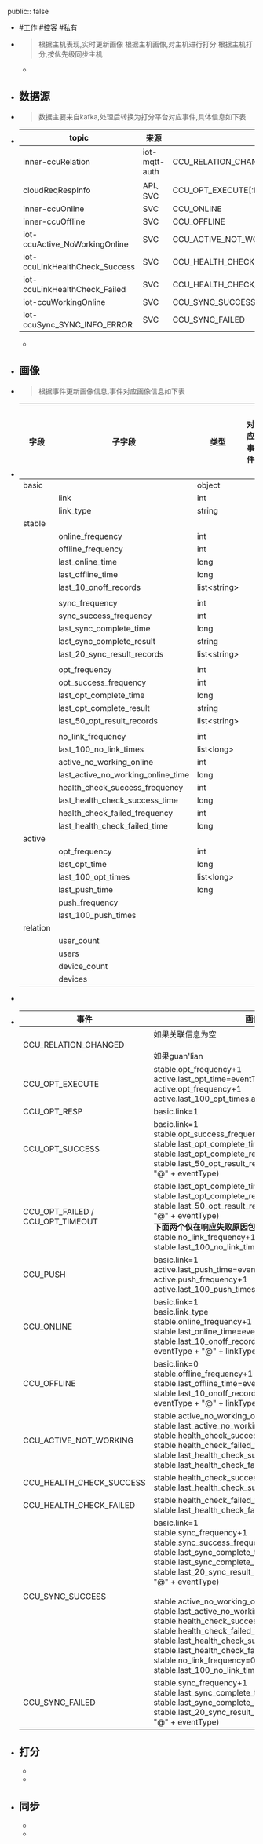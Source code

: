public:: false

- #工作 #控客 #私有

- > 根据主机表现,实时更新画像
  根据主机画像,对主机进行打分
  根据主机打分,按优先级同步主机
	-
	
- ## 数据源

- > 数据主要来自kafka,处理后转换为打分平台对应事件,具体信息如下表

- |topic|来源|事件|
  |--|--|--|
  |inner-ccuRelation|iot-mqtt-auth|CCU_RELATION_CHANGED|
  |cloudReqRespInfo|API、SVC|CCU_OPT_EXECUTE[:br]CCU_OPT_RESP[:br]CCU_OPT_SUCCESS[:br]CCU_OPT_FAILED[:br]CCU_OPT_TIMEOUT|
  |inner-ccuOnline|SVC|CCU_ONLINE|
  |inner-ccuOffline|SVC|CCU_OFFLINE|
  |iot-ccuActive_NoWorkingOnline|SVC|CCU_ACTIVE_NOT_WORKING|
  |iot-ccuLinkHealthCheck_Success|SVC|CCU_HEALTH_CHECK_SUCCESS|
  |iot-ccuLinkHealthCheck_Failed|SVC|CCU_HEALTH_CHECK_FAILED|
  |iot-ccuWorkingOnline|SVC|CCU_SYNC_SUCCESS|
  |iot-ccuSync_SYNC_INFO_ERROR|SVC|CCU_SYNC_FAILED|
  -
  
- ## 画像

- > 根据事件更新画像信息,事件对应画像信息如下表

- | 字段     | 子字段                             | 类型          | 对应事件 | 事件对应操作 |
  | -------- | ---------------------------------- | ------------- | -------- | ------------ |
  | basic    |                                    | object        |          |              |
  |          | link                               | int           |          |              |
  |          | link_type                          | string        |          |              |
  | stable   |                                    |               |          |              |
  |          | online_frequency                   | int           |          |              |
  |          | offline_frequency                  | int           |          |              |
  |          | last_online_time                   | long          |          |              |
  |          | last_offline_time                  | long          |          |              |
  |          | last_10_onoff_records              | list\<string> |          |              |
  |          |                                    |               |          |              |
  |          | sync_frequency                     | int           |          |              |
  |          | sync_success_frequency             | int           |          |              |
  |          | last_sync_complete_time            | long          |          |              |
  |          | last_sync_complete_result          | string        |          |              |
  |          | last_20_sync_result_records        | list\<string> |          |              |
  |          |                                    |               |          |              |
  |          | opt_frequency                      | int           |          |              |
  |          | opt_success_frequency              | int           |          |              |
  |          | last_opt_complete_time             | long          |          |              |
  |          | last_opt_complete_result           | string        |          |              |
  |          | last_50_opt_result_records         | list\<string> |          |              |
  |          |                                    |               |          |              |
  |          | no_link_frequency                  | int           |          |              |
  |          | last_100_no_link_times             | list\<long>   |          |              |
  |          | active_no_working_online           | int           |          |              |
  |          | last_active_no_working_online_time | long          |          |              |
  |          | health_check_success_frequency     | int           |          |              |
  |          | last_health_check_success_time     | long          |          |              |
  |          | health_check_failed_frequency      | int           |          |              |
  |          | last_health_check_failed_time      | long          |          |              |
  | active   |                                    |               |          |              |
  |          | opt_frequency                      | int           |          |              |
  |          | last_opt_time                      | long          |          |              |
  |          | last_100_opt_times                 | list\<long>   |          |              |
  |          | last_push_time                     | long          |          |              |
  |          | push_frequency                     |               |          |              |
  |          | last_100_push_times                |               |          |              |
  | relation |                                    |               |          |              |
  |          | user_count                         |               |          |              |
  |          | users                              |               |          |              |
  |          | device_count                       |               |          |              |
  |          | devices                            |               |          |              |

- 

- |事件|画像|
  |----|----|
  |CCU_RELATION_CHANGED|如果关联信息为空<br /><br />如果guan'lian|
  |CCU_OPT_EXECUTE|stable.opt_frequency+1<br />active.last_opt_time=eventTime<br />active.opt_frequency+1<br />active.last_100_opt_times.add(eventTime)|
  |CCU_OPT_RESP|basic.link=1|
  |CCU_OPT_SUCCESS|basic.link=1<br />stable.opt_success_frequency+1<br />stable.last_opt_complete_time=eventTime<br />stable.last_opt_complete_result=eventType<br />stable.last_50_opt_result_records.add(eventTime + "@" + eventType)|
  |CCU_OPT_FAILED / CCU_OPT_TIMEOUT|stable.last_opt_complete_time=eventTime<br />stable.last_opt_complete_result=eventType<br />stable.last_50_opt_result_records.add(eventTime + "@" + eventType)<br />**下面两个仅在响应失败原因包含no link to时才变化**<br />stable.no_link_frequency+1<br />stable.last_100_no_link_times.add(eventTime)|
  |CCU_PUSH|basic.link=1<br />active.last_push_time=eventTime<br />active.push_frequency+1<br />active.last_100_push_times.add(eventTime)|
  |CCU_ONLINE|basic.link=1<br />basic.link_type<br />stable.online_frequency+1<br />stable.last_online_time=eventTime<br />stable.last_10_onoff_records.add(eventTime + "@" + eventType + "@" + linkType)|
  |CCU_OFFLINE|basic.link=0<br />stable.offline_frequency+1<br />stable.last_offline_time=eventTime<br />stable.last_10_onoff_records.add(eventTime + "@" + eventType + "@" + linkType)|
  |CCU_ACTIVE_NOT_WORKING|stable.active_no_working_online+1<br />stable.last_active_no_working_online_time=eventTime<br />stable.health_check_success_frequency=null<br />stable.health_check_failed_frequency=null<br />stable.last_health_check_success_time=null<br />stable.last_health_check_failed_time=null|
  |CCU_HEALTH_CHECK_SUCCESS|stable.health_check_success_frequency+1<br />stable.last_health_check_success_time=eventTime|
  |CCU_HEALTH_CHECK_FAILED|stable.health_check_failed_frequency+1<br />stable.last_health_check_failed_time=eventTime|
  |CCU_SYNC_SUCCESS|basic.link=1<br />stable.sync_frequency+1<br />stable.sync_success_frequency+1<br />stable.last_sync_complete_time=eventTime<br />stable.last_sync_complete_result=eventType<br />stable.last_20_sync_result_records.add(eventTime + "@" + eventType)<br /><br />stable.active_no_working_online=0<br />stable.last_active_no_working_online_time=null<br />stable.health_check_success_frequency=null<br />stable.health_check_failed_frequency=null<br />stable.last_health_check_success_time=null<br />stable.last_health_check_failed_time=null<br />stable.no_link_frequency=0<br />stable.last_100_no_link_times=[]|
  |CCU_SYNC_FAILED|stable.sync_frequency+1<br />stable.last_sync_complete_time=eventTime<br />stable.last_sync_complete_result=eventType<br />stable.last_20_sync_result_records.add(eventTime + "@" + eventType)|
- ## 打分
  -
  -
- ## 同步
  -
  -